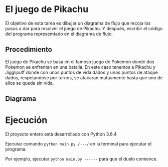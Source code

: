 # El juego de Pikachu

El objetivo de esta tarea es dibujar un diagrama de flujo que recoja los pasos a dar para resolver el juego de Pikachu.
Y después, escribir el código del programa represemtado en el diagrama de flujo.

## Procedimiento

El juego de Pikachu se basa en el famoso juego de Pokemon donde dos Pokemon se enfrentan en una batalla. En este caso
tenemos a Pikachu y Jigglipuff donde con unos puntos de vida dados y unos puntos de ataque dados, respetandose por turnos,
se atacaran mutuamente hasta que uno de ellos se quede sin vida. 

## Diagrama




# Ejecución

El proyecto entero está desarrollado con Python 3.6.4

Ejecutar comando `python main.py /---/` en la terminal para ejecutar el programa.

Por ejemplo, ejecutar `python main.py ------` para que el duelo comience.

